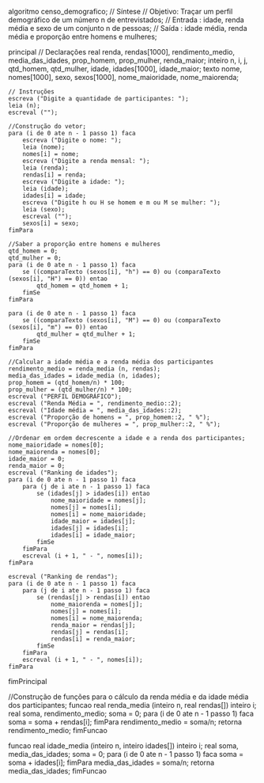 algoritmo censo_demografico;
// Síntese
//  Objetivo: Traçar um perfil demográfico de um número n de entrevistados;
//  Entrada : idade, renda média e sexo de um conjunto n de pessoas;
//  Saída   : idade média, renda média e proporção entre homens e mulheres;


principal
	// Declarações
	real renda, rendas[1000], rendimento_medio, media_das_idades, prop_homem, prop_mulher, renda_maior;
	inteiro n, i, j, qtd_homem, qtd_mulher, idade, idades[1000], idade_maior;
	texto nome, nomes[1000], sexo, sexos[1000], nome_maioridade, nome_maiorenda;
	
	// Instruções
	escreva ("Digite a quantidade de participantes: ");
	leia (n);
	escreval ("");

	//Construção do vetor;
	para (i de 0 ate n - 1 passo 1) faca
		escreva ("Digite o nome: ");
		leia (nome);
		nomes[i] = nome;
		escreva ("Digite a renda mensal: ");
		leia (renda);
		rendas[i] = renda;
		escreva ("Digite a idade: ");
		leia (idade);
		idades[i] = idade;
		escreva ("Digite h ou H se homem e m ou M se mulher: ");
		leia (sexo);
		escreval ("");
		sexos[i] = sexo;
	fimPara	

	//Saber a proporção entre homens e mulheres
	qtd_homem = 0;
	qtd_mulher = 0;
	para (i de 0 ate n - 1 passo 1) faca
		se ((comparaTexto (sexos[i], "h") == 0) ou (comparaTexto (sexos[i], "H") == 0)) entao
			qtd_homem = qtd_homem + 1;
		fimSe
	fimPara		
	
	para (i de 0 ate n - 1 passo 1) faca
		se ((comparaTexto (sexos[i], "M") == 0) ou (comparaTexto (sexos[i], "m") == 0)) entao
			qtd_mulher = qtd_mulher + 1;
		fimSe
	fimPara	
	
	//Calcular a idade média e a renda média dos participantes
	rendimento_medio = renda_media (n, rendas);
	media_das_idades = idade_media (n, idades);
	prop_homem = (qtd_homem/n) * 100;
	prop_mulher = (qtd_mulher/n) * 100;
	escreval ("PERFIL DEMOGRÁFICO");
	escreval ("Renda Média = ", rendimento_medio::2);
	escreval ("Idade média = ", media_das_idades::2);
	escreval ("Proporção de homens = ", prop_homem::2, " %");
	escreval ("Proporção de mulheres = ", prop_mulher::2, " %");

	//Ordenar em ordem decrescente a idade e a renda dos participantes;
	nome_maioridade = nomes[0];
	nome_maiorenda = nomes[0];
	idade_maior = 0;
	renda_maior = 0;
	escreval ("Ranking de idades");
	para (i de 0 ate n - 1 passo 1) faca
		para (j de i ate n - 1 passo 1) faca
			se (idades[j] > idades[i]) entao
				nome_maioridade = nomes[j];
				nomes[j] = nomes[i];
				nomes[i] = nome_maioridade;
				idade_maior = idades[j];
				idades[j] = idades[i];
				idades[i] = idade_maior;
			fimSe
		fimPara
		escreval (i + 1, " - ", nomes[i]);
	fimPara		

	escreval ("Ranking de rendas");
	para (i de 0 ate n - 1 passo 1) faca
		para (j de i ate n - 1 passo 1) faca
			se (rendas[j] > rendas[i]) entao
				nome_maiorenda = nomes[j];
				nomes[j] = nomes[i];
				nomes[i] = nome_maiorenda;
				renda_maior = rendas[j];
				rendas[j] = rendas[i];
				rendas[i] = renda_maior;
			fimSe
		fimPara
		escreval (i + 1, " - ", nomes[i]);
	fimPara		

fimPrincipal

//Construção de funções para o cálculo da renda média e da idade média dos participantes;
funcao real renda_media (inteiro n, real rendas[])
	inteiro i;
	real soma, rendimento_medio;
	soma = 0;
	para (i de 0 ate n - 1 passo 1) faca
		soma = soma + rendas[i];
	fimPara
	rendimento_medio = soma/n;
	retorna rendimento_medio;
fimFuncao

funcao real idade_media (inteiro n, inteiro idades[])
	inteiro i;
	real soma, media_das_idades;
	soma = 0;
	para (i de 0 ate n - 1 passo 1) faca
		soma = soma + idades[i];
	fimPara
	media_das_idades = soma/n;
	retorna media_das_idades;
fimFuncao		
